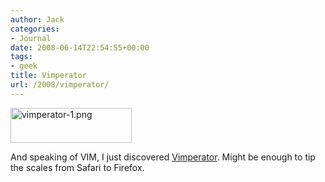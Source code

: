```yaml
---
author: Jack
categories:
- Journal
date: 2008-06-14T22:54:55+00:00
tags:
- geek
title: Vimperator
url: /2008/vimperator/
---
```


<img src="https://www.baty.net/files/vimperator-1.png" alt="vimperator-1.png" border="0" width="194" height="56" />

And speaking of <span class="caps">VIM</span>, I just discovered [Vimperator][1]. Might be enough to tip the scales from Safari to Firefox.

 [1]: http://vimperator.mozdev.org/index.html